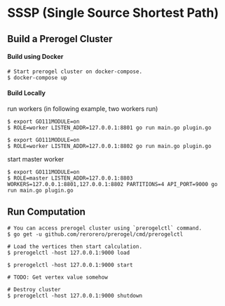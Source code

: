 SSSP (Single Source Shortest Path)
====

## Build a Prerogel Cluster
#### Build using Docker
```$sh
# Start prerogel cluster on docker-compose.
$ docker-compose up
```

#### Build Locally
run workers (in following example, two workers run)
```$sh
$ export GO111MODULE=on
$ ROLE=worker LISTEN_ADDR=127.0.0.1:8801 go run main.go plugin.go
```
```$sh
$ export GO111MODULE=on
$ ROLE=worker LISTEN_ADDR=127.0.0.1:8802 go run main.go plugin.go
```
start master worker
```$sh
$ export GO111MODULE=on
$ ROLE=master LISTEN_ADDR=127.0.0.1:8803 WORKERS=127.0.0.1:8801,127.0.0.1:8802 PARTITIONS=4 API_PORT=9000 go run main.go plugin.go
```


## Run Computation

```$sh
# You can access prerogel cluster using `prerogelctl` command.
$ go get -u github.com/rerorero/prerogel/cmd/prerogelctl

# Load the vertices then start calculation.
$ prerogelctl -host 127.0.0.1:9000 load

$ prerogelctl -host 127.0.0.1:9000 start

# TODO: Get vertex value somehow

# Destroy cluster
$ prerogelctl -host 127.0.0.1:9000 shutdown
```
